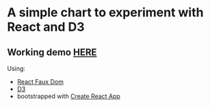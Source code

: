 # A simple chart to experiment with React and D3 #
## Working demo [HERE](http://phillipwinston.com/d3-react-test/) ##
Using:
* [React Faux Dom](https://github.com/Olical/react-faux-dom)
* [D3](https://www.npmjs.com/package/d3)
* bootstrapped with [Create React App](https://github.com/facebookincubator/create-react-app)
